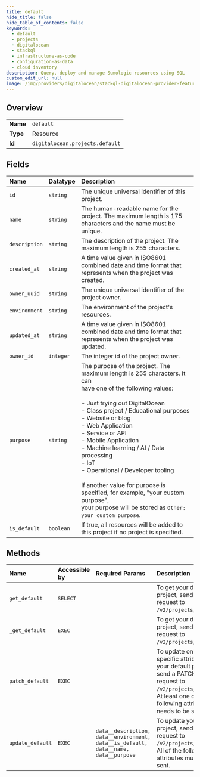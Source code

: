 ```yaml
---
title: default
hide_title: false
hide_table_of_contents: false
keywords:
  - default
  - projects
  - digitalocean    
  - stackql
  - infrastructure-as-code
  - configuration-as-data
  - cloud inventory
description: Query, deploy and manage Sumologic resources using SQL
custom_edit_url: null
image: /img/providers/digitalocean/stackql-digitalocean-provider-featured-image.png
---
```

  
    

## Overview
<table><tbody>
<tr><td><b>Name</b></td><td><code>default</code></td></tr>
<tr><td><b>Type</b></td><td>Resource</td></tr>
<tr><td><b>Id</b></td><td><code>digitalocean.projects.default</code></td></tr>
</tbody></table>

## Fields
| Name | Datatype | Description |
|:-----|:---------|:------------|
| `id` | `string` | The unique universal identifier of this project. |
| `name` | `string` | The human-readable name for the project. The maximum length is 175 characters and the name must be unique. |
| `description` | `string` | The description of the project. The maximum length is 255 characters. |
| `created_at` | `string` | A time value given in ISO8601 combined date and time format that represents when the project was created. |
| `owner_uuid` | `string` | The unique universal identifier of the project owner. |
| `environment` | `string` | The environment of the project's resources. |
| `updated_at` | `string` | A time value given in ISO8601 combined date and time format that represents when the project was updated. |
| `owner_id` | `integer` | The integer id of the project owner. |
| `purpose` | `string` | The purpose of the project. The maximum length is 255 characters. It can<br />have one of the following values:<br /><br />- Just trying out DigitalOcean<br />- Class project / Educational purposes<br />- Website or blog<br />- Web Application<br />- Service or API<br />- Mobile Application<br />- Machine learning / AI / Data processing<br />- IoT<br />- Operational / Developer tooling<br /><br />If another value for purpose is specified, for example, "your custom purpose",<br />your purpose will be stored as `Other: your custom purpose`.<br /> |
| `is_default` | `boolean` | If true, all resources will be added to this project if no project is specified. |
## Methods
| Name | Accessible by | Required Params | Description |
|:-----|:--------------|:----------------|:------------|
| `get_default` | `SELECT` |  | To get your default project, send a GET request to `/v2/projects/default`. |
| `_get_default` | `EXEC` |  | To get your default project, send a GET request to `/v2/projects/default`. |
| `patch_default` | `EXEC` |  | To update only specific attributes of your default project, send a PATCH request to `/v2/projects/default`. At least one of the following attributes needs to be sent. |
| `update_default` | `EXEC` | `data__description, data__environment, data__is_default, data__name, data__purpose` | To update you default project, send a PUT request to `/v2/projects/default`. All of the following attributes must be sent. |
